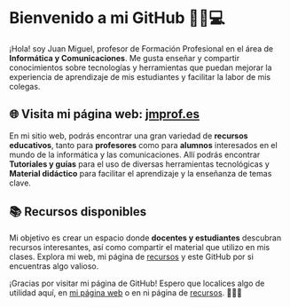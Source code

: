 # Bienvenido a mi GitHub 👨‍🏫💻

¡Hola! soy Juan Miguel, profesor de Formación Profesional en el área de **Informática y Comunicaciones**. Me gusta enseñar y compartir conocimientos sobre tecnologías y herramientas que puedan mejorar la experiencia de aprendizaje de mis estudiantes y facilitar la labor de mis colegas.

## 🌐 Visita mi página web: [jmprof.es](https://jmprof.es)

En mi sitio web, podrás encontrar una gran variedad de **recursos educativos**, tanto para **profesores** como para **alumnos** interesados en el mundo de la informática y las comunicaciones. Allí podrás encontrar **Tutoriales y guías** para el uso de diversas herramientas tecnológicas y **Material didáctico** para facilitar el aprendizaje y la enseñanza de temas clave.

## 📚 Recursos disponibles

Mi objetivo es crear un espacio donde **docentes y estudiantes** descubran recursos interesantes, así como compartir el material que utilizo en mis clases. Explora mi web, mi página de [recursos](https://sites.google.com/view/jmprof/recursos) y este GitHub por si encuentras algo valioso.

¡Gracias por visitar mi página de GitHub! Espero que localices algo de utilidad aquí, en [mi página web](https://jmprof.es) o en ni página de [recursos](https://sites.google.com/view/jmprof/recursos). 👨‍💻✨


<!--
**JMProf/JMProf** is a ✨ _special_ ✨ repository because its `README.md` (this file) appears on your GitHub profile.

Here are some ideas to get you started:

- 🔭 I’m currently working on ...
- 🌱 I’m currently learning ...
- 👯 I’m looking to collaborate on ...
- 🤔 I’m looking for help with ...
- 💬 Ask me about ...
- 📫 How to reach me: ...
- 😄 Pronouns: ...
- ⚡ Fun fact: ...
-->

